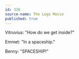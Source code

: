 ```yaml
---
id: 326
source-name: The Lego Movie
published: true
---
```

Vitruvius: "How do we get inside?"

 Emmet: "In a spaceship."

 Benny: "SPACESHIP!"
